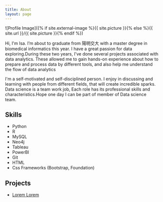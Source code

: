 ```yaml
---
title: About
layout: page
---
```

![Profile Image]({% if site.external-image %}{{ site.picture }}{% else %}{{ site.url }}/{{ site.picture }}{% endif %})

<p>Hi, I'm Isa. I’m about to graduate from 陽明交大 with a master degree in biomedical informatics this year. I have a great passion for data exploring.During these two years, I've done several projects associated with data analytics. These allowed me to gain hands-on experience about how to prepare and process data by different tools, and also help me understand the flow of data analytics</p>

<p>I'm a self-motivated and self-disciplined person. I enjoy in discussing and learning with people from different fields, that will create incredible sparks. Data science is a team work job, Each role has its professional skills and characteristics.Hope one day I can be part of member of Data science team. </p>

<h2>Skills</h2>

<ul class="skill-list">
	<li>Python</li>
	<li>R</li>
	<li>MySQL</li>
	<li>Neo4j</li>
	<li>Tableau</li>
	<li>PowerBI</li>
	<li>Git</li>
	<li>HTML</li>
	<li>Css Frameworks (Bootstrap, Foundation)</li>
</ul>

<h2>Projects</h2>

<ul>
	<li><a href="https://github.com/">Lorem Lorem</a></li>

</ul>
